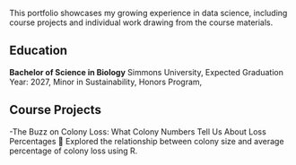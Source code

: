 

This portfolio showcases my growing experience in data science, including course projects and individual work drawing from the course materials.

## Education

**Bachelor of Science in Biology**
Simmons University, 
Expected Graduation Year: 2027,
Minor in Sustainability,
Honors Program,

## Course Projects

-The Buzz on Colony Loss: What Colony Numbers Tell Us About Loss Percentages 🐝
Explored the relationship between colony size and average percentage of colony loss using R. 
